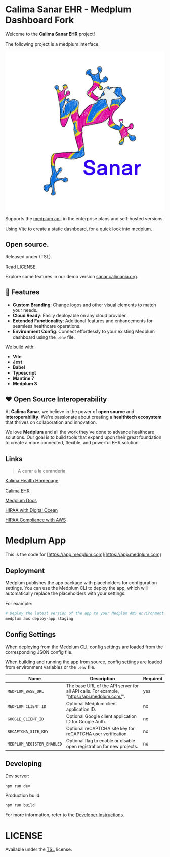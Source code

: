 # Calima Sanar EHR - Medplum Dashboard Fork

Welcome to the **Calima Sanar EHR** project!

The following project is a medplum interface.

![Sanar logo](./static/img/sanar.calima.png)

Supports the [medplum api](https://api.medplum.com/), in the enterprise plans and self-hosted versions.

Using Vite to create a static dashboard, for a quick look into medplum.

## Open source.

Released under (TSL).

Read [LICENSE](./LICENSE).

Explore some features in our demo version [sanar.calimania.org](https://sanar.calimania.org).

## 🌟 Features

- **Custom Branding**: Change logos and other visual elements to match your needs.
- **Cloud Ready**: Easily deployable on any cloud provider.
- **Extended Functionality**: Additional features and enhancements for seamless healthcare operations.
- **Environment Config**: Connect effortlessly to your existing Medplum dashboard using the `.env` file.

We build with:
- **Vite**
- **Jest**
- **Babel**
- **Typescript**
- **Mantine 7**
- **Medplum 3**

## ❤️ Open Source Interoperability

At **Calima Sanar**, we believe in the power of **open source** and **interoperability**. We're passionate about creating a **healthtech ecosystem** that thrives on collaboration and innovation.

We love **Medplum** and all the work they've done to advance healthcare solutions. Our goal is to build tools that expand upon their great foundation to create a more connected, flexible, and powerful EHR solution.

## Links

> A curar a la curanderia

[Kalima Health Homepage](https://kalima.health/)

[Calima EHR](https://ehr.caliman.org)

[Medplum Docs](https://www.medplum.com/docs)

[HIPAA with Digital Ocean](https://www.digitalocean.com/trust/hipaa-at-do)

[HIPAA Compliance with AWS](https://aws.amazon.com/compliance/hipaa-compliance/)

# Medplum App

This is the code for [https://app.medplum.com](https://app.medplum.com)

## Deployment

Medplum publishes the app package with placeholders for configuration settings. You can use the Medplum CLI to deploy the app, which will automatically replace the placeholders with your settings.

For example:

```bash
# Deploy the latest version of the app to your Medplum AWS environment named "staging"
medplum aws deploy-app staging
```

## Config Settings

When deploying from the Medplum CLI, config settings are loaded from the corresponding JSON config file.

When building and running the app from source, config settings are loaded from environment variables or the `.env` file.

| Name                       | Description                                                                                | Required |
| -------------------------- | ------------------------------------------------------------------------------------------ | -------- |
| `MEDPLUM_BASE_URL`         | The base URL of the API server for all API calls. For example, "https://api.medplum.com/". | yes      |
| `MEDPLUM_CLIENT_ID`        | Optional Medplum client application ID.                                                    | no       |
| `GOOGLE_CLIENT_ID`         | Optional Google client application ID for Google Auth.                                     | no       |
| `RECAPTCHA_SITE_KEY`       | Optional reCAPTCHA site key for reCAPTCHA user verification.                               | no       |
| `MEDPLUM_REGISTER_ENABLED` | Optional flag to enable or disable open registration for new projects.                     | no       |

## Developing

Dev server:

```bash
npm run dev
```

Production build:

```bash
npm run build
```

For more information, refer to the [Developer Instructions](https://www.medplum.com/docs/contributing/run-the-stack).

# LICENSE

Available under the [TSL](./LICENSE) license.
